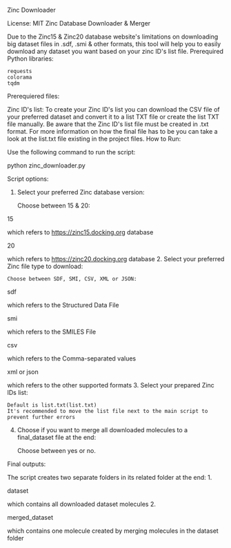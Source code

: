 Zinc Downloader

License: MIT
Zinc Database Downloader & Merger

Due to the Zinc15 & Zinc20 database website's limitations on downloading big dataset files in .sdf, .smi & other formats, this tool will help you to easily download any dataset you want based on your zinc ID's list file.
Prerequired Python libraries:

    requests
    colorama
    tqdm

Prerequiered files:

Zinc ID's list:
To create your Zinc ID's list you can download the CSV file of your preferred dataset and convert it to a list TXT file or create the list TXT file manually. Be aware that the Zinc ID's list file must be created in .txt format. For more information on how the final file has to be you can take a look at the list.txt file existing in the project files.
How to Run:

Use the following command to run the script:

python zinc_downloader.py

Script options:
1. Select your preferred Zinc database version:

    Choose between 15 & 20:

15

which refers to https://zinc15.docking.org database

20

which refers to https://zinc20.docking.org database
2. Select your preferred Zinc file type to download:

    Choose between SDF, SMI, CSV, XML or JSON:

sdf

which refers to the Structured Data File

smi

which refers to the SMILES File

csv

which refers to the Comma-separated values

xml or json

which refers to the other supported formats
3. Select your prepared Zinc IDs list:

    Default is list.txt(list.txt)
    It's recommended to move the list file next to the main script to prevent further errors

4. Choose if you want to merge all downloaded molecules to a final_dataset file at the end:

    Choose between yes or no.

Final outputs:

The script creates two separate folders in its related folder at the end:
1.

dataset

which contains all downloaded dataset molecules
2.

merged_dataset

which contains one molecule created by merging molecules in the dataset folder
